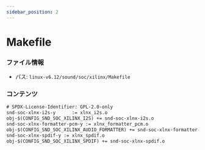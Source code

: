 ```yaml
---
sidebar_position: 2
---
```

# Makefile

### ファイル情報

- パス: `linux-v6.12/sound/soc/xilinx/Makefile`

### コンテンツ

```txt
# SPDX-License-Identifier: GPL-2.0-only
snd-soc-xlnx-i2s-y      := xlnx_i2s.o
obj-$(CONFIG_SND_SOC_XILINX_I2S) += snd-soc-xlnx-i2s.o
snd-soc-xlnx-formatter-pcm-y := xlnx_formatter_pcm.o
obj-$(CONFIG_SND_SOC_XILINX_AUDIO_FORMATTER) += snd-soc-xlnx-formatter-pcm.o
snd-soc-xlnx-spdif-y := xlnx_spdif.o
obj-$(CONFIG_SND_SOC_XILINX_SPDIF) += snd-soc-xlnx-spdif.o

```
